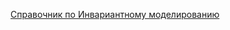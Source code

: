 [Справочник по Инвариантному моделированию](http://leonidovcharenko.github.io/im-reference/dist/ref.html)
